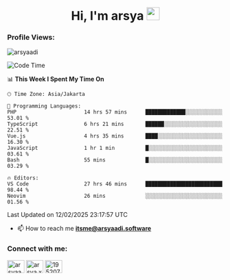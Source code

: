 <h1 align="center">Hi, I'm arsya 
  <img src="https://media.giphy.com/media/hvRJCLFzcasrR4ia7z/giphy.gif" width="30px"/>
</h1>

<p align="left"> <h3>Profile Views:</h3> <img src="https://komarev.com/ghpvc/?username=arsyaadi&label=Profile%20views&color=0e75b6&style=flat" alt="arsyaadi" /> </p>

<!--START_SECTION:waka-->
![Code Time](http://img.shields.io/badge/Code%20Time-3%2C736%20hrs%2047%20mins-blue)

📊 **This Week I Spent My Time On** 

```text
🕑︎ Time Zone: Asia/Jakarta

💬 Programming Languages: 
PHP                      14 hrs 57 mins      █████████████░░░░░░░░░░░░   53.01 % 
TypeScript               6 hrs 21 mins       ██████░░░░░░░░░░░░░░░░░░░   22.51 % 
Vue.js                   4 hrs 35 mins       ████░░░░░░░░░░░░░░░░░░░░░   16.30 % 
JavaScript               1 hr 1 min          █░░░░░░░░░░░░░░░░░░░░░░░░   03.61 % 
Bash                     55 mins             █░░░░░░░░░░░░░░░░░░░░░░░░   03.29 % 

🔥 Editors: 
VS Code                  27 hrs 46 mins      █████████████████████████   98.44 % 
Neovim                   26 mins             ░░░░░░░░░░░░░░░░░░░░░░░░░   01.56 % 
```


 Last Updated on 12/02/2025 23:17:57 UTC
<!--END_SECTION:waka-->

- 📫 How to reach me **itsme@arsyaadi.software**


<h3 align="left">Connect with me:</h3>
<p align="left">
<a href="https://linkedin.com/in/arsyaadi" target="blank"><img align="center" src="https://raw.githubusercontent.com/rahuldkjain/github-profile-readme-generator/master/src/images/icons/Social/linked-in-alt.svg" alt="arsyaadi" height="30" width="40" /></a>
<a href="https://fb.com/arsya.xkz" target="blank"><img align="center" src="https://raw.githubusercontent.com/rahuldkjain/github-profile-readme-generator/master/src/images/icons/Social/facebook.svg" alt="arsya.xkz" height="30" width="40" /></a>
<a href="https://stackoverflow.com/users/19520749" target="blank"><img align="center" src="https://raw.githubusercontent.com/rahuldkjain/github-profile-readme-generator/master/src/images/icons/Social/stack-overflow.svg" alt="19520749" height="30" width="40" /></a>
</p>
